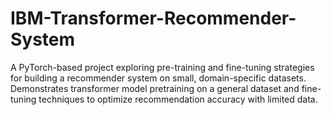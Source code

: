 # IBM-Transformer-Recommender-System
A PyTorch-based project exploring pre-training and fine-tuning strategies for building a recommender system on small, domain-specific datasets. Demonstrates transformer model pretraining on a general dataset and fine-tuning techniques to optimize recommendation accuracy with limited data.
